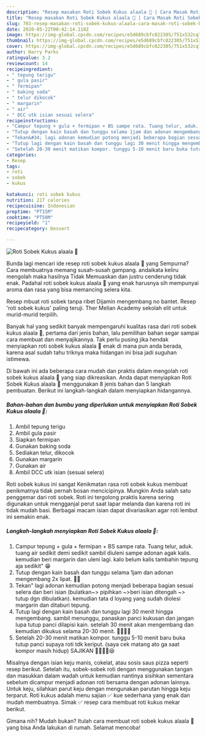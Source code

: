 ```yaml
---
description: "Resep masakan Roti Sobek Kukus alaala 🤭 | Cara Masak Roti Sobek Kukus alaala 🤭 Yang Menggugah Selera"
title: "Resep masakan Roti Sobek Kukus alaala 🤭 | Cara Masak Roti Sobek Kukus alaala 🤭 Yang Menggugah Selera"
slug: 703-resep-masakan-roti-sobek-kukus-alaala-cara-masak-roti-sobek-kukus-alaala-yang-menggugah-selera
date: 2020-05-22T00:42:14.110Z
image: https://img-global.cpcdn.com/recipes/e5d689cbfc022305/751x532cq70/roti-sobek-kukus-alaala-🤭-foto-resep-utama.jpg
thumbnail: https://img-global.cpcdn.com/recipes/e5d689cbfc022305/751x532cq70/roti-sobek-kukus-alaala-🤭-foto-resep-utama.jpg
cover: https://img-global.cpcdn.com/recipes/e5d689cbfc022305/751x532cq70/roti-sobek-kukus-alaala-🤭-foto-resep-utama.jpg
author: Harry Parks
ratingvalue: 3.2
reviewcount: 14
recipeingredient:
- " tepung terigu"
- " gula pasir"
- " fermipan"
- " baking soda"
- " telur dikocok"
- " margarin"
- " air"
- " DCC utk isian sesuai selera"
recipeinstructions:
- "Campur tepung + gula + fermipan + BS sampe rata. Tuang telur, aduk. tuang air sedikit demi sedikit sambil diuleni sampe adonan agak kalis. kemudian beri margarin dan uleni lagi. kalo belum kalis tambahin tepung aja sedikit&#34; 😁"
- "Tutup dengan kain basah dan tunggu selama 1jam dan adonan mengembang 2x lipat. 👍🏻"
- "Tekan&#34; lagi adonan kemudian potong menjadi beberapa bagian sesuai selera dan beri isian (bulatkan~&gt; pipihkan ~&gt;beri isian ditengah ~&gt; tutup dgn dibulatkan). kemudian tata d loyang yang sudah diolesi margarin dan ditaburi tepung."
- "Tutup lagi dengan kain basah dan tunggu lagi 30 menit hingga mengembang. sambil menunggu, panaskan panci kukusan dan jangan lupa tutup panci dilapisi kain. setelah 30 menit akan mengembang dan kemudian dikukus selama 20-30 menit. 👍🏻✌🏻"
- "Setelah 20-30 menit matikan kompor. tunggu 5-10 menit baru buka tutup panci supaya roti tdk keriput. (saya cek matang ato ga saat kompor masih hidup) SAJIKAN ✌🏻👍🏻😆"
categories:
- Resep
tags:
- roti
- sobek
- kukus

katakunci: roti sobek kukus 
nutrition: 217 calories
recipecuisine: Indonesian
preptime: "PT15M"
cooktime: "PT50M"
recipeyield: "1"
recipecategory: Dessert

---
```



![Roti Sobek Kukus alaala 🤭](https://img-global.cpcdn.com/recipes/e5d689cbfc022305/751x532cq70/roti-sobek-kukus-alaala-🤭-foto-resep-utama.jpg)

Bunda lagi mencari ide resep roti sobek kukus alaala 🤭 yang Sempurna? Cara membuatnya memang susah-susah gampang. andaikata keliru mengolah maka hasilnya Tidak Memuaskan dan justru cenderung tidak enak. Padahal roti sobek kukus alaala 🤭 yang enak harusnya sih mempunyai aroma dan rasa yang bisa memancing selera kita.

Resep mbuat roti sobek tanpa ribet Dijamin mengembang no bantet. Resep &#39;roti sobek kukus&#39; paling teruji. Ther Melian Academy sekolah elit untuk murid-murid terpilih.

Banyak hal yang sedikit banyak mempengaruhi kualitas rasa dari roti sobek kukus alaala 🤭, pertama dari jenis bahan, lalu pemilihan bahan segar sampai cara membuat dan menyajikannya. Tak perlu pusing jika hendak menyiapkan roti sobek kukus alaala 🤭 enak di mana pun anda berada, karena asal sudah tahu triknya maka hidangan ini bisa jadi suguhan istimewa.


Di bawah ini ada beberapa cara mudah dan praktis dalam mengolah roti sobek kukus alaala 🤭 yang siap dikreasikan. Anda dapat menyiapkan Roti Sobek Kukus alaala 🤭 menggunakan 8 jenis bahan dan 5 langkah pembuatan. Berikut ini langkah-langkah dalam menyiapkan hidangannya.

<!--inarticleads1-->

##### Bahan-bahan dan bumbu yang diperlukan untuk menyiapkan Roti Sobek Kukus alaala 🤭:

1. Ambil  tepung terigu
1. Ambil  gula pasir
1. Siapkan  fermipan
1. Gunakan  baking soda
1. Sediakan  telur, dikocok
1. Gunakan  margarin
1. Gunakan  air
1. Ambil  DCC utk isian (sesuai selera)


Roti sobek kukus ini sangat Kenikmatan rasa roti sobek kukus membuat penikmatnya tidak pernah bosan mencicipinya. Mungkin Anda salah satu penggemar dari roti sobek. Roti ini tergolong praktis karena sering digunakan untuk mengganjal perut saat lapar melanda dan karena roti ini tidak mudah basi. Berbagai macam isian dapat divariasikan agar roti lembut ini semakin enak. 

<!--inarticleads2-->

##### Langkah-langkah menyiapkan Roti Sobek Kukus alaala 🤭:

1. Campur tepung + gula + fermipan + BS sampe rata. Tuang telur, aduk. tuang air sedikit demi sedikit sambil diuleni sampe adonan agak kalis. kemudian beri margarin dan uleni lagi. kalo belum kalis tambahin tepung aja sedikit&#34; 😁
1. Tutup dengan kain basah dan tunggu selama 1jam dan adonan mengembang 2x lipat. 👍🏻
1. Tekan&#34; lagi adonan kemudian potong menjadi beberapa bagian sesuai selera dan beri isian (bulatkan~&gt; pipihkan ~&gt;beri isian ditengah ~&gt; tutup dgn dibulatkan). kemudian tata d loyang yang sudah diolesi margarin dan ditaburi tepung.
1. Tutup lagi dengan kain basah dan tunggu lagi 30 menit hingga mengembang. sambil menunggu, panaskan panci kukusan dan jangan lupa tutup panci dilapisi kain. setelah 30 menit akan mengembang dan kemudian dikukus selama 20-30 menit. 👍🏻✌🏻
1. Setelah 20-30 menit matikan kompor. tunggu 5-10 menit baru buka tutup panci supaya roti tdk keriput. (saya cek matang ato ga saat kompor masih hidup) SAJIKAN ✌🏻👍🏻😆


Misalnya dengan isian keju manis, cokelat, atau sosis saus pizza seperti resep berikut. Setelah itu, sobek-sobek roti dengan menggunakan tangan dan masukkan dalam wadah untuk kemudian nantinya sisihkan sementara sebelum dicampur menjadi adonan roti bersama dengan adonan lainnya. Untuk keju, silahkan parut keju dengan mengunakan parutan hingga keju terparut. Roti kukus adalah menu sajian ✅ kue sederhana yang enak dan mudah membuatnya. Simak ✅ resep cara membuat roti kukus mekar berikut. 

Gimana nih? Mudah bukan? Itulah cara membuat roti sobek kukus alaala 🤭 yang bisa Anda lakukan di rumah. Selamat mencoba!
